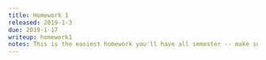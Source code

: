 ```yaml
---
title: Homework 1
released: 2019-1-3
due: 2019-1-17
writeup: homework1
notes: This is the easiest homework you'll have all semester -- make sure you get all the points :-)
---
```

